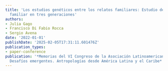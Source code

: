 ```yaml
---
title: 'Los estudios genéticos entre los relatos familiares: Estudio de una historia
  familiar en tres generaciones'
authors:
- Julia Gago
- Francisco Di Fabio Rocca
- Sergio Avena
date: '2022-01-01'
publishDate: '2025-02-05T17:31:11.601476Z'
publication_types:
- paper-conference
publication: '*Memorias del VI Congreso de la Asociación Latinoamericana de Antropología.
  Desafíos emergentes. Antropologías desde América Latina y el Caribe*'
---
```

